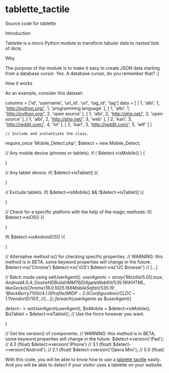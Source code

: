 # tablette_tactile
Source code for tablette

Introduction

Tablette is a micro Python module to transform tabular data to nested lists of dicts.

Why

The purpose of the module is to make it easy to create JSON data starting from a database cursor. Yes. A database cursor, do you remember that? :)

How it works

As an example, consider this dataset:

columns = ['id', 'username', 'url_id', 'url', 'tag_id', 'tag']
data = [
        [ 1, 'albi', 1, 'http://python.org/', 1, 'programming language' ],
        [ 1, 'albi', 1, 'http://python.org/', 2, 'open source' ],
        [ 1, 'albi', 2, 'http://php.net/', 2, 'open source' ],
        [ 1, 'albi', 2, 'http://php.net/', 3, 'web' ],
        [ 2, 'karl', 3, 'http://reddit.com/', 4, 'lol' ],
        [ 2, 'karl', 3, 'http://reddit.com/', 5, 'wtf' ]
    ]
    
    // Include and instantiate the class.
require_once 'Mobile_Detect.php';
$detect = new Mobile_Detect;
 
// Any mobile device (phones or tablets).
if ( $detect->isMobile() ) {
 
}
 
// Any tablet device.
if( $detect->isTablet() ){
 
}
 
// Exclude tablets.
if( $detect->isMobile() && !$detect->isTablet() ){
 
}
 
// Check for a specific platform with the help of the magic methods:
if( $detect->isiOS() ){
 
}
 
if( $detect->isAndroidOS() ){
 
}
 
// Alternative method is() for checking specific properties.
// WARNING: this method is in BETA, some keyword properties will change in the future.
$detect->is('Chrome')
$detect->is('iOS')
$detect->is('UC Browser')
// [...]
 
// Batch mode using setUserAgent():
$userAgents = array(
'Mozilla/5.0 (Linux; Android 4.0.4; Desire HD Build/IMM76D) AppleWebKit/535.19 (KHTML, like Gecko) Chrome/18.0.1025.166 Mobile Safari/535.19',
'BlackBerry7100i/4.1.0 Profile/MIDP-2.0 Configuration/CLDC-1.1 VendorID/103',
// [...]
);
foreach($userAgents as $userAgent){
 
  $detect->setUserAgent($userAgent);
  $isMobile = $detect->isMobile();
  $isTablet = $detect->isTablet();
  // Use the force however you want.
 
}
 
// Get the version() of components.
// WARNING: this method is in BETA, some keyword properties will change in the future.
$detect->version('iPad'); // 4.3 (float)
$detect->version('iPhone') // 3.1 (float)
$detect->version('Android'); // 2.1 (float)
$detect->version('Opera Mini'); // 5.0 (float)

With this code, you will be able to know how to use a [tablette tactile](https://www.tablette-tactile.com) easily. And you will be able to detect if your visitor uses a tablette on your website.

